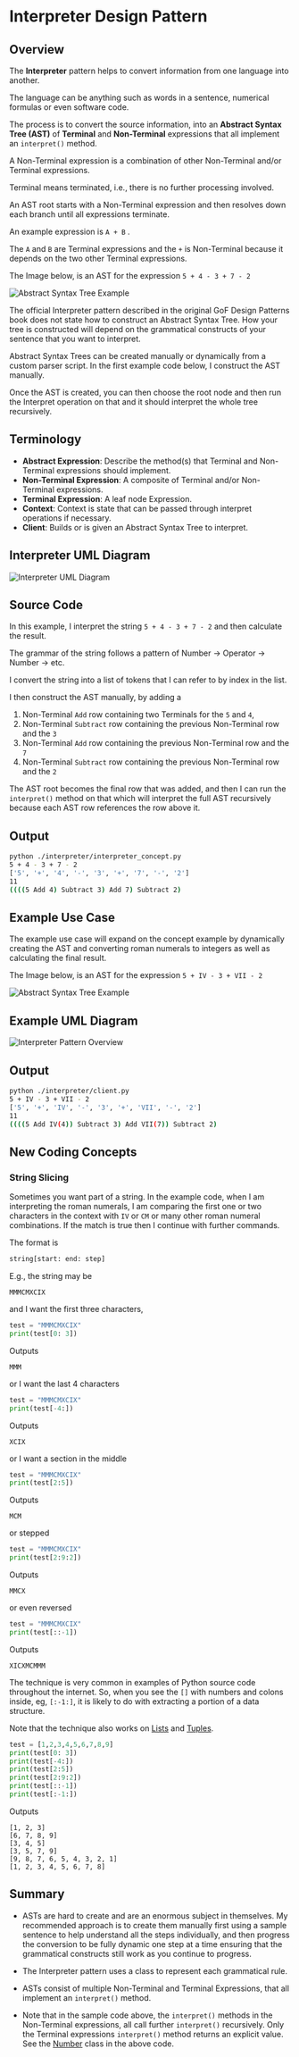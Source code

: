 # Interpreter Design Pattern

## Overview

The **Interpreter** pattern helps to convert information from one language into another. 

The language can be anything such as words in a sentence, numerical formulas or even software code.

The process is to convert the source information, into an **Abstract Syntax Tree (AST)** of **Terminal** and **Non-Terminal** expressions that all implement an `interpret()` method.

A Non-Terminal expression is a combination of other Non-Terminal and/or Terminal expressions.

Terminal means terminated, i.e., there is no further processing involved.

An AST root starts with a Non-Terminal expression and then resolves down each branch until all expressions terminate.

An example expression is `A + B` .

The `A` and `B` are Terminal expressions and the `+` is Non-Terminal because it depends on the two other Terminal expressions.

The Image below, is an AST for the expression `5 + 4 - 3 + 7 - 2`

![Abstract Syntax Tree Example](/img/interpreter_ast.svg)

The official Interpreter pattern described in the original GoF Design Patterns book does not state how to construct an Abstract Syntax Tree. How your tree is constructed will depend on the grammatical constructs of your sentence that you want to interpret. 

Abstract Syntax Trees can be created manually or dynamically from a custom parser script. In the first example code below, I construct the AST manually.

Once the AST is created, you can then choose the root node and then run the Interpret operation on that and it should interpret the whole tree recursively.

## Terminology

* **Abstract Expression**: Describe the method(s) that Terminal and Non-Terminal expressions should implement.
* **Non-Terminal Expression**: A composite of Terminal and/or Non-Terminal expressions. 
* **Terminal Expression**: A leaf node Expression.
* **Context**: Context is state that can be passed through interpret operations if necessary.
* **Client**: Builds or is given an Abstract Syntax Tree to interpret.

## Interpreter UML Diagram

![Interpreter UML Diagram](/img/interpreter_concept.svg)

## Source Code

In this example, I interpret the string `5 + 4 - 3 + 7 - 2` and then calculate the result.

The grammar of the string follows a pattern of Number -> Operator -> Number -> etc.

I convert the string into a list of tokens that I can refer to by index in the list.

I then construct the AST manually, by adding a

1. Non-Terminal `Add` row containing two Terminals for the `5` and `4`, 
2. Non-Terminal `Subtract` row containing the previous Non-Terminal row and the `3`
3. Non-Terminal `Add` row containing the previous Non-Terminal row and the `7`
4. Non-Terminal `Subtract` row containing the previous Non-Terminal row and the `2`

The AST root becomes the final row that was added, and then I can run the `interpret()` method on that which will interpret the full AST recursively because each AST row references the row above it.

## Output

``` bash
python ./interpreter/interpreter_concept.py
5 + 4 - 3 + 7 - 2
['5', '+', '4', '-', '3', '+', '7', '-', '2']
11
((((5 Add 4) Subtract 3) Add 7) Subtract 2)
```

## Example Use Case

The example use case will expand on the concept example by dynamically creating the AST and converting roman numerals to integers as well as calculating the final result.

The Image below, is an AST for the expression `5 + IV - 3 + VII - 2`

![Abstract Syntax Tree Example](/img/interpreter_ast_roman_numeral.svg)

## Example UML Diagram

![Interpreter Pattern Overview](/img/interpreter_example.svg)

## Output

``` bash
python ./interpreter/client.py 
5 + IV - 3 + VII - 2
['5', '+', 'IV', '-', '3', '+', 'VII', '-', '2']
11
((((5 Add IV(4)) Subtract 3) Add VII(7)) Subtract 2)
```

## New Coding Concepts

### String Slicing

Sometimes you want part of a string. In the example code, when I am interpreting the roman numerals, I am comparing the first one or two characters in the context with `IV` or `CM` or many other roman numeral combinations. If the match is true then I continue with further commands.

The format is

``` python
string[start: end: step]
```

E.g., the string may be

``` text
MMMCMXCIX
```

and I want the first three characters, 

``` python
test = "MMMCMXCIX"
print(test[0: 3])
```

Outputs

``` text
MMM
```

or I want the last 4 characters

``` python
test = "MMMCMXCIX"
print(test[-4:])
```

Outputs

``` text
XCIX
```

or I want a section in the middle

``` python
test = "MMMCMXCIX"
print(test[2:5])
```

Outputs

``` text
MCM
```

or stepped

``` python
test = "MMMCMXCIX"
print(test[2:9:2])
```

Outputs

``` text
MMCX
```

or even reversed

``` python
test = "MMMCMXCIX"
print(test[::-1])
```

Outputs

``` text
XICXMCMMM
```

The technique is very common in examples of Python source code throughout the internet. So, when you see the `[]` with numbers and colons inside, eg, `[:-1:]`, it is likely to do with extracting a portion of a data structure. 

Note that the technique also works on [Lists](/builder#python-list) and [Tuples](/bridge#python-tuple).

``` python
test = [1,2,3,4,5,6,7,8,9]
print(test[0: 3])
print(test[-4:])
print(test[2:5])
print(test[2:9:2])
print(test[::-1])
print(test[:-1:])
```

Outputs

``` text
[1, 2, 3]
[6, 7, 8, 9]
[3, 4, 5]
[3, 5, 7, 9]
[9, 8, 7, 6, 5, 4, 3, 2, 1]
[1, 2, 3, 4, 5, 6, 7, 8]
```

## Summary

* ASTs are hard to create and are an enormous subject in themselves. My recommended approach is to create them manually first using a sample sentence to help understand all the steps individually, and then progress the conversion to be fully dynamic one step at a time ensuring that the grammatical constructs still work as you continue to progress.

* The Interpreter pattern uses a class to represent each grammatical rule.

* ASTs consist of multiple Non-Terminal and Terminal Expressions, that all implement an `interpret()` method.

* Note that in the sample code above, the `interpret()` methods in the Non-Terminal expressions, all call further `interpret()` recursively. Only the Terminal expressions `interpret()` method returns an explicit value. See the [Number](interpreter/number.py) class in the above code.
